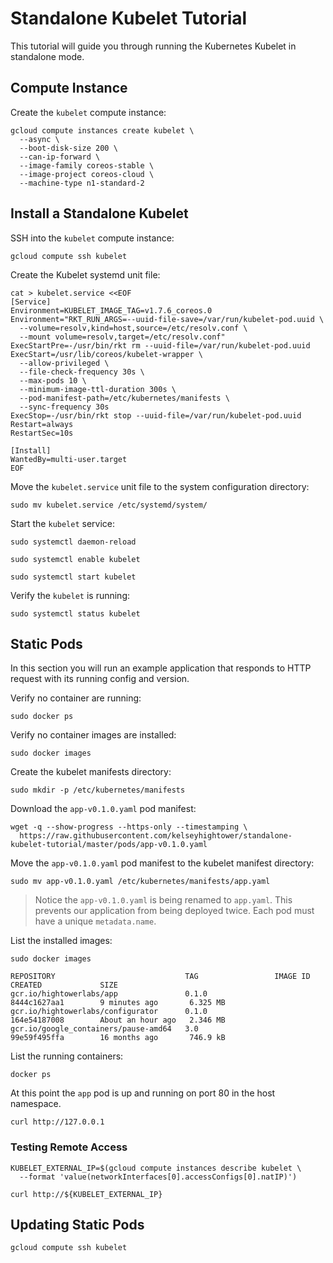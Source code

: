 # Standalone Kubelet Tutorial

This tutorial will guide you through running the Kubernetes Kubelet in standalone mode.

## Compute Instance

Create the `kubelet` compute instance:

```
gcloud compute instances create kubelet \
  --async \
  --boot-disk-size 200 \
  --can-ip-forward \
  --image-family coreos-stable \
  --image-project coreos-cloud \
  --machine-type n1-standard-2
```

## Install a Standalone Kubelet

SSH into the `kubelet` compute instance:

```
gcloud compute ssh kubelet
```

Create the Kubelet systemd unit file:

```
cat > kubelet.service <<EOF
[Service]
Environment=KUBELET_IMAGE_TAG=v1.7.6_coreos.0
Environment="RKT_RUN_ARGS=--uuid-file-save=/var/run/kubelet-pod.uuid \
  --volume=resolv,kind=host,source=/etc/resolv.conf \
  --mount volume=resolv,target=/etc/resolv.conf"
ExecStartPre=-/usr/bin/rkt rm --uuid-file=/var/run/kubelet-pod.uuid
ExecStart=/usr/lib/coreos/kubelet-wrapper \
  --allow-privileged \
  --file-check-frequency 30s \
  --max-pods 10 \
  --minimum-image-ttl-duration 300s \
  --pod-manifest-path=/etc/kubernetes/manifests \
  --sync-frequency 30s
ExecStop=-/usr/bin/rkt stop --uuid-file=/var/run/kubelet-pod.uuid
Restart=always
RestartSec=10s

[Install]
WantedBy=multi-user.target
EOF
```

Move the `kubelet.service` unit file to the system configuration directory:

```
sudo mv kubelet.service /etc/systemd/system/
```

Start the `kubelet` service:

```
sudo systemctl daemon-reload
```

```
sudo systemctl enable kubelet
```

```
sudo systemctl start kubelet
```

Verify the `kubelet` is running:

```
sudo systemctl status kubelet
```

## Static Pods

In this section you will run an example application that responds to HTTP request with its running config and version.

Verify no container are running:

```
sudo docker ps
```

Verify no container images are installed:

```
sudo docker images
```

Create the kubelet manifests directory:

```
sudo mkdir -p /etc/kubernetes/manifests
```

Download the `app-v0.1.0.yaml` pod manifest:

```
wget -q --show-progress --https-only --timestamping \
  https://raw.githubusercontent.com/kelseyhightower/standalone-kubelet-tutorial/master/pods/app-v0.1.0.yaml
```

Move the `app-v0.1.0.yaml` pod manifest to the kubelet manifest directory:

```
sudo mv app-v0.1.0.yaml /etc/kubernetes/manifests/app.yaml
```

> Notice the `app-v0.1.0.yaml` is being renamed to `app.yaml`. This prevents our application from being deployed twice. Each pod must have a unique `metadata.name`.

List the installed images:

```
sudo docker images
```
```
REPOSITORY                             TAG                 IMAGE ID            CREATED             SIZE
gcr.io/hightowerlabs/app               0.1.0               8444c1627aa1        9 minutes ago       6.325 MB
gcr.io/hightowerlabs/configurator      0.1.0               164e54187008        About an hour ago   2.346 MB
gcr.io/google_containers/pause-amd64   3.0                 99e59f495ffa        16 months ago       746.9 kB
```

List the running containers:

```
docker ps
```

At this point the `app` pod is up and running on port 80 in the host namespace.

```
curl http://127.0.0.1
```

### Testing Remote Access

```
KUBELET_EXTERNAL_IP=$(gcloud compute instances describe kubelet \
  --format 'value(networkInterfaces[0].accessConfigs[0].natIP)')
```

```
curl http://${KUBELET_EXTERNAL_IP}
```

## Updating Static Pods

```
gcloud compute ssh kubelet
```

```
```

